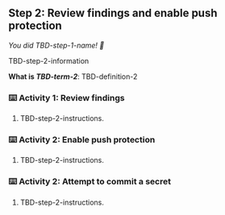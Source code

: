 <!--
  <<< Author notes: Step 2 >>>
  Start this step by acknowledging the previous step.
  Define terms and link to docs.github.com.
  TBD-step-2-notes.
-->

## Step 2: Review findings and enable push protection

_You did TBD-step-1-name! :tada:_

TBD-step-2-information

**What is _TBD-term-2_**: TBD-definition-2

### :keyboard: Activity 1: Review findings

1. TBD-step-2-instructions.

### :keyboard: Activity 2: Enable push protection

1. TBD-step-2-instructions.

### :keyboard: Activity 2: Attempt to commit a secret

1. TBD-step-2-instructions.
